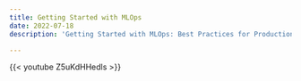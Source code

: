 ```yaml
---
title: Getting Started with MLOps
date: 2022-07-18
description: 'Getting Started with MLOps: Best Practices for Production-Ready ML Systems'

---
```


{{< youtube Z5uKdHHedls >}}
